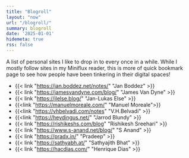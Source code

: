```yaml
---
title: "Blogroll"
layout: "now"
url: "/blogroll/"
summary: blogroll
date: '2025-01-01'
hidemeta: true
rss: false
---
```

A list of personal sites I like to drop in to every once in a while. While I mostly follow sites in my Miniflux reader, this is more of quick bookmark page to see how people have been tinkering in their digital spaces!

- {{< link "https://jan.boddez.net/notes/" "Jan Boddez" >}}
- {{< link "https://jamesvandyne.com/blog/" "James Van Dyne" >}}
- {{< link "https://jlelse.blog/" "Jan-Lukas Else" >}}
- {{<link "https://manuelmoreale.com/" "Manuel Moreale">}}
- {{<link "https://vhbelvadi.com/notes" "V.H.Belvadi" >}}
- {{<link "https://heydingus.net/" "Jarrod Blundy" >}}
- {{< link "https://rishikeshs.com/blog" "Rishikesh Sreehari" >}}
- {{< link "https://www.s-anand.net/blog/" "S Anand" >}}
- {{< link "https://pradx.in/" "Pradeep" >}}
- {{< link "https://sathyabh.at/" "Sathyajith Bhat" >}}
- {{< link "https://hacdias.com/" "Henrique Dias" >}}
